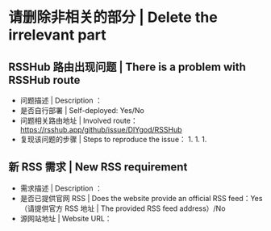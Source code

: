 # 请删除非相关的部分 | Delete the irrelevant part

## RSSHub 路由出现问题 | There is a problem with RSSHub route

-   问题描述 | Description ：
-   是否自行部署 | Self-deployed: Yes/No
-   问题相关路由地址 | Involved route：https://rsshub.app/github/issue/DIYgod/RSSHub
-   复现该问题的步骤 | Steps to reproduce the issue：
    1. 
    1. 
    1. 

## 新 RSS 需求 | New RSS requirement

-   需求描述 | Description ：
-   是否已提供官网 RSS | Does the website provide an official RSS feed：Yes（请提供官方 RSS 地址 | The provided RSS feed address）/No
-   源网站地址 | Website URL：
